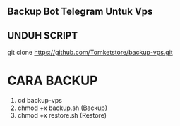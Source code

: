 ## Backup Bot Telegram  Untuk Vps

## UNDUH SCRIPT
git clone https://github.com/Tomketstore/backup-vps.git

# CARA BACKUP
1. cd backup-vps
2. chmod +x backup.sh (Backup)
3. chmod +x restore.sh (Restore)
